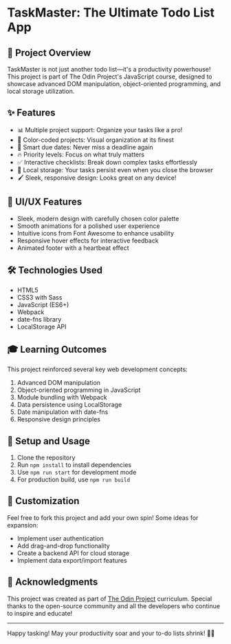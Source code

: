# TaskMaster: The Ultimate Todo List App

## 🚀 Project Overview

TaskMaster is not just another todo list—it's a productivity powerhouse! This project is part of The Odin Project's JavaScript course, designed to showcase advanced DOM manipulation, object-oriented programming, and local storage utilization.

## ✨ Features

- 📊 Multiple project support: Organize your tasks like a pro!
- 🎨 Color-coded projects: Visual organization at its finest
- 📅 Smart due dates: Never miss a deadline again
- 🔥 Priority levels: Focus on what truly matters
- ✅ Interactive checklists: Break down complex tasks effortlessly
- 💾 Local storage: Your tasks persist even when you close the browser
- 🖌️ Sleek, responsive design: Looks great on any device!

## 🎨 UI/UX Features

- Sleek, modern design with carefully chosen color palette
- Smooth animations for a polished user experience
- Intuitive icons from Font Awesome to enhance usability
- Responsive hover effects for interactive feedback
- Animated footer with a heartbeat effect

## 🛠️ Technologies Used

- HTML5
- CSS3 with Sass
- JavaScript (ES6+)
- Webpack
- date-fns library
- LocalStorage API

## 🎓 Learning Outcomes

This project reinforced several key web development concepts:

1. Advanced DOM manipulation
2. Object-oriented programming in JavaScript
3. Module bundling with Webpack
4. Data persistence using LocalStorage
5. Date manipulation with date-fns
6. Responsive design principles

## 🚀 Setup and Usage

1. Clone the repository
2. Run `npm install` to install dependencies
3. Use `npm run start` for development mode
4. For production build, use `npm run build`

## 🎨 Customization

Feel free to fork this project and add your own spin! Some ideas for expansion:
- Implement user authentication
- Add drag-and-drop functionality
- Create a backend API for cloud storage
- Implement data export/import features

## 📣 Acknowledgments

This project was created as part of [The Odin Project](https://www.theodinproject.com/) curriculum. Special thanks to the open-source community and all the developers who continue to inspire and educate!

---

Happy tasking! May your productivity soar and your to-do lists shrink! 🚀✨